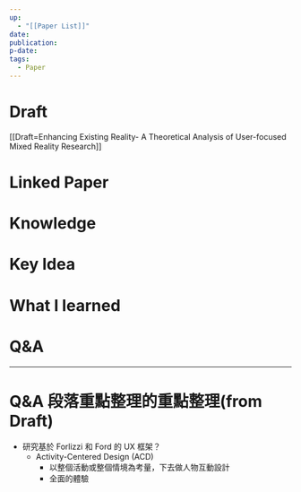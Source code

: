 ```yaml
---
up:
  - "[[Paper List]]"
date: 
publication: 
p-date: 
tags:
  - Paper
---
```

# Draft
[[Draft=Enhancing Existing Reality- A Theoretical Analysis of User-focused Mixed Reality Research]]
# Linked Paper
# Knowledge
# Key Idea
# What I learned
# Q&A
---
# Q&A 段落重點整理的重點整理(from Draft)
- 研究基於 Forlizzi 和 Ford 的 UX 框架？
	- Activity-Centered Design (ACD)
		- 以整個活動或整個情境為考量，下去做人物互動設計
		- 全面的體驗

